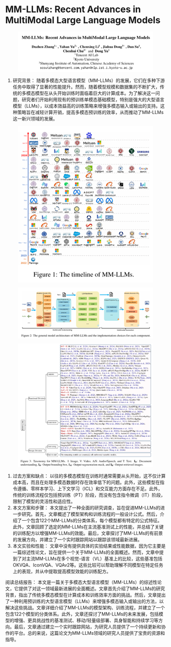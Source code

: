 # MM-LLMs: Recent Advances in MultiModal Large Language Models

<figure><img src="../.gitbook/assets/image (2) (1) (1) (1) (1) (1) (1) (1) (1) (1) (1) (1) (1) (1) (1) (1) (1) (1) (1) (1) (1) (1) (1) (1) (1) (1) (1) (1) (1) (1) (1) (1) (1) (1) (1).png" alt=""><figcaption></figcaption></figure>



1. 研究背景： 随着多模态大型语言模型（MM-LLMs）的发展，它们在多种下游任务中取得了显著的性能提升。然而，随着模型规模和数据集的不断扩大，传统的多模态模型在从头开始训练时面临着巨大的计算成本。为了解决这一问题，研究者们开始利用现有的预训练单模态基础模型，特别是强大的大型语言模型（LLMs），以成本效益高的训练策略来增强多模态输入或输出的支持。这种策略旨在减轻计算开销，提高多模态预训练的效率，从而推动了MM-LLMs这一新兴领域的发展。

<figure><img src="../.gitbook/assets/image (3) (1) (1) (1) (1) (1) (1) (1) (1) (1) (1) (1) (1) (1) (1) (1) (1) (1) (1) (1) (1) (1) (1) (1) (1) (1) (1) (1) (1) (1) (1) (1) (1) (1).png" alt=""><figcaption></figcaption></figure>

<figure><img src="../.gitbook/assets/image (4) (1) (1) (1) (1) (1) (1) (1) (1) (1) (1) (1) (1) (1) (1) (1) (1) (1) (1) (1) (1) (1) (1) (1) (1) (1) (1).png" alt=""><figcaption></figcaption></figure>

<figure><img src="../.gitbook/assets/image (5) (1) (1) (1) (1) (1) (1) (1) (1) (1) (1) (1) (1) (1) (1) (1) (1) (1) (1) (1) (1) (1) (1) (1).png" alt=""><figcaption></figcaption></figure>

1. 过去方案和缺点： 以往的多模态模型在训练时通常需要从头开始，这不仅计算成本高，而且在处理多模态数据时存在效率低下的问题。此外，这些模型在指令遵循、零样本学习、上下文学习（ICL）和交互能力方面存在不足。此外，传统的训练流程仅包括预训练（PT）阶段，而没有包含指令微调（IT）阶段，限制了模型的灵活性和适应性。
2. 本文方案和步骤： 本文提出了一种全面的研究调查，旨在促进MM-LLMs的进一步研究。首先，文章概述了模型架构和训练流程的一般设计公式。然后，介绍了一个包含122个MM-LLMs的分类体系，每个模型都有特定的公式特征。此外，文章回顾了选定的MM-LLMs在主流基准测试上的性能，并总结了关键的训练配方以增强MM-LLMs的效能。最后，文章探讨了MM-LLMs的有前景的发展方向，并建立了一个实时跟踪网站以跟踪该领域最新进展。
3. 本文实验和性能： 文章中没有提供具体的实验结果或性能数据，因为它主要是一篇综述性论文，旨在提供一个关于MM-LLMs的全面概述。然而，文章中提到了对主流MM-LLMs在多个视觉-语言（VL）基准上的比较，这些基准包括OKVQA、IconVQA、VQAv2等。这些比较可以帮助理解不同模型在特定任务上的表现，并从中提取提高模型效能的训练配方。

阅读总结报告： 本文是一篇关于多模态大型语言模型（MM-LLMs）的综述性论文，它提供了对这一领域最新进展的全面概述。文章首先介绍了MM-LLMs的研究背景，指出了传统多模态模型在计算成本和训练效率方面的挑战。然后，文章提出了一种利用预训练的大型语言模型（LLMs）来增强多模态输入或输出的方法，以解决这些挑战。文章详细介绍了MM-LLMs的模型架构、训练流程，并建立了一个包含122个模型的分类体系。此外，文章还探讨了MM-LLMs的未来发展，包括模型的增强、更具挑战性的基准测试、移动/轻量级部署、具身智能和持续学习等方向。最后，文章通过建立一个实时跟踪网站，为研究人员提供了一个持续更新和协作的平台。总的来说，这篇论文为MM-LLMs领域的研究人员提供了宝贵的资源和指导。
